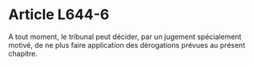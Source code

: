 # Article L644-6

A tout moment, le tribunal peut décider, par un jugement spécialement motivé, de ne plus faire application des dérogations prévues au présent chapitre.